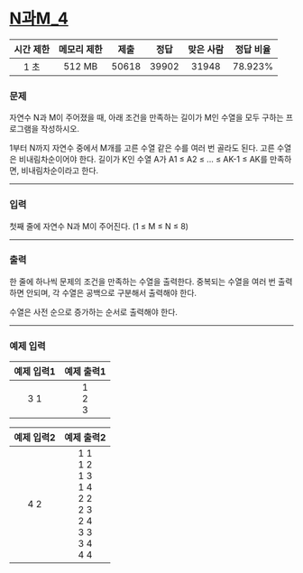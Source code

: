 # [N과M_4](https://www.acmicpc.net/problem/15652)

<div align = center>

| 시간 제한 | 메모리 제한 | 제출  | 정답  | 맞은 사람 | 정답 비율 |
| :-------: | :---------: | :---: | :---: | :-------: | :-------: |
|   1 초    |   512 MB    | 50618 | 39902 |   31948   |  78.923%  |

</div>

### 문제

자연수 N과 M이 주어졌을 때, 아래 조건을 만족하는 길이가 M인 수열을 모두 구하는 프로그램을 작성하시오.

1부터 N까지 자연수 중에서 M개를 고른 수열
같은 수를 여러 번 골라도 된다.
고른 수열은 비내림차순이어야 한다.
길이가 K인 수열 A가 A1 ≤ A2 ≤ ... ≤ AK-1 ≤ AK를 만족하면, 비내림차순이라고 한다.

---

### 입력

첫째 줄에 자연수 N과 M이 주어진다. (1 ≤ M ≤ N ≤ 8)

---

### 출력

한 줄에 하나씩 문제의 조건을 만족하는 수열을 출력한다. 중복되는 수열을 여러 번 출력하면 안되며, 각 수열은 공백으로 구분해서 출력해야 한다.

수열은 사전 순으로 증가하는 순서로 출력해야 한다.

---

### 예제 입력

| 예제 입력1 |  예제 출력1   |
| :--------: | :-----------: |
|    3 1     | 1<br/>2<br/>3 |

| 예제 입력2 |                                 예제 출력2                                  |
| :--------: | :-------------------------------------------------------------------------: |
|    4 2     | 1 1<br/>1 2<br/>1 3<br/>1 4<br/>2 2<br/>2 3<br/>2 4<br/>3 3<br/>3 4<br/>4 4 |
